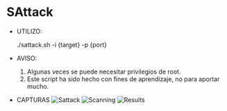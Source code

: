 # SAttack

- UTILIZO:

  ./sattack.sh -i {target} -p {port}
  
- AVISO:
  1) Algunas veces se puede necesitar privilegios de root.
  2) Este script ha sido hecho con fines de aprendizaje, no para aportar mucho.

- CAPTURAS
![Sattack](https://user-images.githubusercontent.com/70720366/161397824-d33ce48f-2b3c-44bd-a054-4ebfe4cf26c6.PNG)
![Scanning](https://user-images.githubusercontent.com/70720366/161397827-a9ba955a-bc8f-4391-81f6-a94ddcb6a502.PNG)
![Results](https://user-images.githubusercontent.com/70720366/161397828-10ce4d0c-4c38-4498-8c60-b79b2524dd00.PNG)

